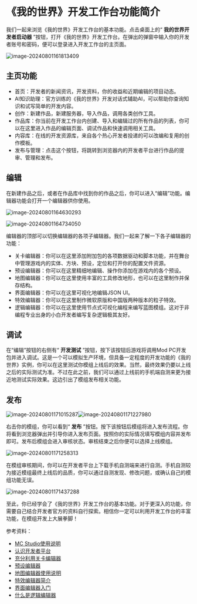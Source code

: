 # 《我的世界》开发工作台功能简介

我们一起来浏览《我的世界》开发工作台的基本功能。点击桌面上的“ **我的世界开发者启动器** ”按钮，打开《我的世界》开发工作台。在弹出的弹窗中输入你的开发者账号和密码，便可以登录进入开发工作台的主页面。

![image-20240801161813409](./assets/image-20240801161813409-1722500294821-19.png)

## 主页功能

- 首页：开发者的新闻资讯，开发资料，你的收益和近期编辑的项目动态。
- AI知识助理：官方训练的《我的世界》开发对话式辅助AI，可以帮助你查询知识和试写简单的开发内容。
- 创作：新建作品，新建服务器，导入作品，调用各类创作工具。
- 作品库：你当前在开发工作台内创建、导入和编辑过的所有作品的列表，你可以在这里进入作品的编辑页面、调试作品和快速调用相关工具。
- 内容库：在线的开发资源库，来自各个热心开发者投递的可以改编和复用的创作模板。
- 发布与管理：点击这个按钮，将跳转到浏览器内的开发者平台进行作品的提审、管理和发布。

## 编辑

在新建作品之后，或者在作品库中找到你的作品之后，你可以进入“编辑”功能。编辑器功能会打开一个编辑器供你使用。

![image-20240801164630293](./assets/image-20240801164630293-1722501992684-1.png)

![image-20240801164734050](./assets/image-20240801164734050-1722502055530-3.png)

编辑器的顶部可以切换编辑器的各项子编辑器。我们一起来了解一下各子编辑器的功能：

- 关卡编辑器：你可以在这里添加附加包的各项数据驱动和脚本功能，并在舞台中管理游戏内的实体、方块、预设，定位和打开你的配置文件资源。
- 预设编辑器：你可以在这里精细地编辑、操作你添加在游戏内的各个预设。
- 地图编辑器：你可以在这里使用丰富的工具修改地形，也可以在这里制作并保存结构。
- 界面编辑器：你可以在这里可视化地编辑JSON UI。
- 特效编辑器：你可以在这里制作微软原版和中国版两种版本的粒子特效。
- 逻辑编辑器：你可以在这里使用节点式可视化编程来编写蓝图模组。这对于非编程专业出身的小白开发者编写复杂逻辑极其友好。

## 调试

在“编辑”按钮的右侧有“ **开发测试** ”按钮，按下该按钮后游戏将调用Mod PC开发包并进入调试。这是一个可以模拟生产环境，但具备一定程度的开发功能的《我的世界》实例，你可以在这里测试你模组上线后的效果。当然，最终效果仍要以上线之后的实际测试为准。不过在此之前，我们可以通过上线前的手机端自测来更为接近地测试实际效果。这边引出了模组发布相关功能。

## 发布

![image-20240801171015287](./assets/image-20240801171015287-1722503417784-5.png)![image-20240801171227980](./assets/image-20240801171227980-1722503550656-7.png)

右击你的模组，你可以看到“ **发布** ”按钮。按下该按钮后模组将进入发布流程。你将看到浏览器弹出并引导你进入发布页面。按照你的实际情况填写模组内容并发布即可。发布后模组会进入审核状态。审核结束之后你便可以选择上线模组。

![image-20240801171258313](./assets/image-20240801171258313-1722503580191-9.png)

在模组审核期间，你可以在开发者平台上下载手机自测端来进行自测。手机自测较为接近模组最终上线后的品质，你可以通过自测发现、修改问题，或确认自己的模组功能无误。

![image-20240801171437288](./assets/image-20240801171437288-1722503679086-11.png)

至此，你已经学会了《我的世界》开发工作台的基本功能。对于更深入的功能，你需要自己结合开发者官方的资料自行探索。相信你一定可以利用开发工作台的丰富功能，在模组开发上大展拳脚！

参考资料：

- [MC Studio使用说明](https://mc.163.com/dev/mcmanual/mc-dev/mcguide/12-%E5%85%A5%E9%97%A8%E6%95%99%E7%A8%8B/20-MC%20Studio%E4%BD%BF%E7%94%A8%E8%AF%B4%E6%98%8E.html?catalog=1)
- [认识开发者平台](https://mc.163.com/dev/mcmanual/mc-dev/mcguide/12-%E5%85%A5%E9%97%A8%E6%95%99%E7%A8%8B/11-%E8%AE%A4%E8%AF%86%E5%BC%80%E5%8F%91%E8%80%85%E5%B9%B3%E5%8F%B0.html?catalog=1)
- [充分利用关卡编辑器](https://mc.163.com/dev/mcmanual/mc-dev/mcguide/20-%E7%8E%A9%E6%B3%95%E5%BC%80%E5%8F%91/11-%E7%BB%84%E8%A3%85%E7%AE%80%E5%8D%95%E7%8E%A9%E6%B3%95/0-%E5%85%B3%E5%8D%A1%E7%BC%96%E8%BE%91%E5%99%A8.html)
- [预设编辑器](https://mc.163.com/dev/mcmanual/mc-dev/mcguide/20-%E7%8E%A9%E6%B3%95%E5%BC%80%E5%8F%91/14-%E9%A2%84%E8%AE%BE%E7%8E%A9%E6%B3%95%E7%BC%96%E7%A8%8B/0-%E7%90%86%E8%A7%A3%E9%A2%84%E8%AE%BE%E7%B3%BB%E7%BB%9F/7-%E9%A2%84%E8%AE%BE%E7%BC%96%E8%BE%91%E5%99%A8%E4%BD%BF%E7%94%A8%E8%AF%B4%E6%98%8E.html)
- [地图编辑器使用说明](https://mc.163.com/dev/mcmanual/mc-dev/mcguide/14-%E5%9C%B0%E5%9B%BE%E5%88%B6%E4%BD%9C/2-%E5%9C%B0%E5%9B%BE%E7%BC%96%E8%BE%91%E5%99%A8%E4%BD%BF%E7%94%A8%E8%AF%B4%E6%98%8E.html)
- [特效编辑器简介](https://mc.163.com/dev/mcmanual/mc-dev/mcguide/16-%E7%BE%8E%E6%9C%AF/9-%E7%89%B9%E6%95%88/00-%E7%89%B9%E6%95%88%E7%BC%96%E8%BE%91%E5%99%A8%E7%AE%80%E4%BB%8B.html)
- [界面编辑器入门](https://mc.163.com/dev/mcmanual/mc-dev/mcguide/18-%E7%95%8C%E9%9D%A2%E4%B8%8E%E4%BA%A4%E4%BA%92/1-%E7%95%8C%E9%9D%A2%E7%BC%96%E8%BE%91%E5%99%A8%E4%BD%BF%E7%94%A8%E8%AF%B4%E6%98%8E.html)
- [什么是逻辑编辑器](https://mc.163.com/dev/mcmanual/mc-dev/mcguide/20-%E7%8E%A9%E6%B3%95%E5%BC%80%E5%8F%91/12-%E5%8F%AF%E8%A7%86%E5%8C%96%E7%BC%96%E7%A8%8B/10-%E6%96%B0%E7%89%88%E9%80%BB%E8%BE%91%E7%BC%96%E8%BE%91%E5%99%A8%E4%BD%BF%E7%94%A8%E8%AF%B4%E6%98%8E/01-%E4%BB%80%E4%B9%88%E6%98%AF%E9%80%BB%E8%BE%91%E7%BC%96%E8%BE%91%E5%99%A8.html)